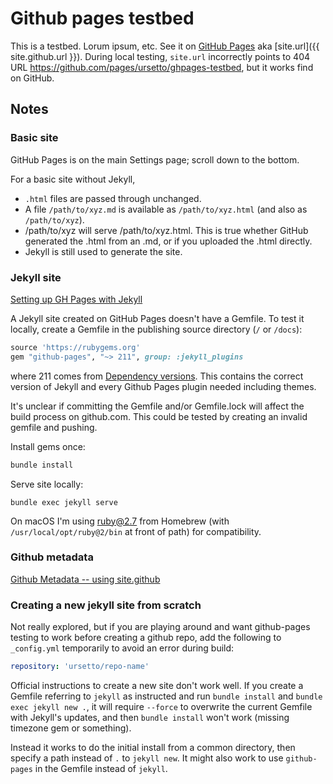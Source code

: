 # Github pages testbed

This is a testbed. Lorum ipsum, etc. See it on [GitHub Pages](https://ursetto.github.io/ghpages-testbed) aka [site.url]({{ site.github.url }}). During local testing, `site.url` incorrectly points to 404 URL https://github.com/pages/ursetto/ghpages-testbed, but it works find on GitHub.

## Notes

### Basic site

GitHub Pages is on the main Settings page; scroll down to the bottom.

For a basic site without Jekyll,

- `.html` files are passed through unchanged.
- A file `/path/to/xyz.md` is available as `/path/to/xyz.html` (and also as `/path/to/xyz`).
- /path/to/xyz will serve /path/to/xyz.html. This is true whether GitHub generated the .html from an .md, or if you uploaded the .html directly.
- Jekyll is still used to generate the site.


### Jekyll site

[Setting up GH Pages with Jekyll](https://docs.github.com/en/github/working-with-github-pages/setting-up-a-github-pages-site-with-jekyll)

A Jekyll site created on GitHub Pages doesn't have a Gemfile. To test it locally, create a Gemfile in the publishing source directory (`/` or `/docs`):

```ruby
source 'https://rubygems.org'
gem "github-pages", "~> 211", group: :jekyll_plugins
```

where 211 comes from [Dependency versions](https://pages.github.com/versions/). This contains the correct version of Jekyll and every Github Pages plugin needed including themes. 

It's unclear if committing the Gemfile and/or Gemfile.lock will affect the build process on github.com. This could be tested by creating an invalid gemfile and pushing.

Install gems once:

```sh
bundle install
```

Serve site locally:

```
bundle exec jekyll serve
```

On macOS I'm using ruby@2.7 from Homebrew (with `/usr/local/opt/ruby@2/bin` at front of path) for compatibility.

### Github metadata

[Github Metadata -- using site.github](http://jekyll.github.io/github-metadata/site.github/)



### Creating a new jekyll site from scratch

Not really explored, but if you are playing around and want github-pages testing to work before creating a github repo, add the following to `_config.yml` temporarily to avoid an error during build:

```yaml
repository: 'ursetto/repo-name'
```

Official instructions to create a new site don't work well. If you create a Gemfile referring to `jekyll` as instructed and run `bundle install` and `bundle exec jekyll new .`, it will require `--force` to overwrite the current Gemfile with Jekyll's updates, and then `bundle install` won't work (missing timezone gem or something).

Instead it works to do the initial install from a common directory, then specify a path instead of `.` to `jekyll new`. It might also work to use `github-pages` in the Gemfile instead of `jekyll`.
